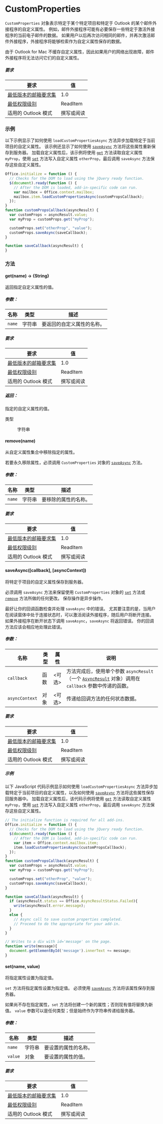 ﻿

# CustomProperties

`CustomProperties` 对象表示特定于某个特定项目和特定于 Outlook 的某个邮件外接程序的自定义属性。 例如，邮件外接程序可能有必要保存一些特定于激活外接程序的当前电子邮件的数据。 如果用户以后再次访问相同的邮件，并再次激活邮件外接程序，外接程序将能够检索作为自定义属性保存的数据。

由于 Outlook for Mac 不缓存自定义属性，因此如果用户的网络出现故障，邮件外接程序将无法访问它们的自定义属性。

##### 要求

|要求| 值|
|---|---|
|[最低版本的邮箱要求集](../tutorial-api-requirement-sets.md)| 1.0|
|[最低权限级别](../../../docs/outlook/understanding-outlook-add-in-permissions.md)| ReadItem|
|适用的 Outlook 模式| 撰写或阅读|

### 示例

以下示例显示了如何使用 `loadCustomPropertiesAsync` 方法异步加载特定于当前项目的自定义属性。 该示例还显示了如何使用 [`saveAsync`](#saveasync) 方法将这些属性重新保存到服务器。 加载自定义属性后，该示例将使用 [`get`](CustomProperties.md#get) 方法读取自定义属性 `myProp`，使用 [`set`](CustomProperties.md#set) 方法写入自定义属性 `otherProp`，最后调用 `saveAsync` 方法保存这些自定义属性。

```JavaScript
Office.initialize = function () {
  // Checks for the DOM to load using the jQuery ready function.
  $(document).ready(function () {
    // After the DOM is loaded, add-in-specific code can run.
    var mailbox = Office.context.mailbox;
    mailbox.item.loadCustomPropertiesAsync(customPropsCallback);
  });
}
function customPropsCallback(asyncResult) {
  var customProps = asyncResult.value;
  var myProp = customProps.get("myProp");

  customProps.set("otherProp", "value");
  customProps.saveAsync(saveCallback);
}

function saveCallback(asyncResult) {
}
```

### 方法

####  get(name) → {String}

返回指定自定义属性的值。

##### 参数：

|名称| 类型| 描述|
|---|---|---|
|`name`| 字符串|要返回的自定义属性的名称。|

##### 要求

|要求| 值|
|---|---|
|[最低版本的邮箱要求集](../tutorial-api-requirement-sets.md)| 1.0|
|[最低权限级别](../../../docs/outlook/understanding-outlook-add-in-permissions.md)| ReadItem|
|适用的 Outlook 模式| 撰写或阅读|

##### 返回：

指定的自定义属性的值。

<dl class="param-type">

<dt>
类型</dt>


<dd>字符串</dd>

</dl>

####  remove(name)

从自定义属性集合中移除指定的属性。

若要永久移除属性，必须调用 `CustomProperties` 对象的 [`saveAsync`](#saveasync) 方法。

##### 参数：

|名称| 类型| 描述|
|---|---|---|
|`name`| 字符串|要移除的属性的名称。|

##### 要求

|要求| 值|
|---|---|
|[最低版本的邮箱要求集](../tutorial-api-requirement-sets.md)| 1.0|
|[最低权限级别](../../../docs/outlook/understanding-outlook-add-in-permissions.md)| ReadItem|
|适用的 Outlook 模式| 撰写或阅读|
####  saveAsync([callback], [asyncContext])

将特定于项目的自定义属性保存到服务器。

必须调用 `saveAsync` 方法来保留使用 `CustomProperties` 对象的 [`set`](CustomProperties.md#set) 方法或 [`remove`](#remove) 方法所做的任何更改。 保存操作是异步操作。

最好让你的回调函数检查并处理 `saveAsync` 中的错误。 尤其要注意的是，当用户在阅读窗体中处于连接状态时，可以激活阅读外接程序，随后用户将断开连接。 如果外接程序在断开状态下调用 `saveAsync`，`saveAsync` 将返回错误。 你的回调方法应该会相应地处理此错误。

##### 参数：

|名称| 类型| 属性| 说明|
|---|---|---|---|
|`callback`| 函数| &lt;可选&gt;|方法完成后，使用单个参数 `asyncResult`（一个 [`AsyncResult`](simple-types.md#asyncresult) 对象）调用在 `callback` 参数中传递的函数。 |
|`asyncContext`| 对象| &lt;可选&gt;|传递给回调方法的任何状态数据。|

##### 要求

|要求| 值|
|---|---|
|[最低版本的邮箱要求集](../tutorial-api-requirement-sets.md)| 1.0|
|[最低权限级别](../../../docs/outlook/understanding-outlook-add-in-permissions.md)| ReadItem|
|适用的 Outlook 模式| 撰写或阅读|

##### 示例

以下 JavaScript 代码示例显示如何使用 `loadCustomPropertiesAsync` 方法异步加载特定于当前项目的自定义属性，以及如何使用 [`saveAsync`](saveasynccallback-asynccontext) 方法将这些属性保存回服务器中。 加载自定义属性后，该代码示例将使用 [`get`](CustomProperties.md#get) 方法读取自定义属性 `myProp`，使用 [`set`](CustomProperties.md#set) 方法写入自定义属性 `otherProp`，最后调用 `saveAsync` 方法保存这些自定义属性。

```JavaScript
// The initialize function is required for all add-ins.
Office.initialize = function () {
  // Checks for the DOM to load using the jQuery ready function.
  $(document).ready(function () {
    // After the DOM is loaded, add-in-specific code can run.
    var item = Office.context.mailbox.item;
    item.loadCustomPropertiesAsync(customPropsCallback);
  });
}
function customPropsCallback(asyncResult) {
  var customProps = asyncResult.value;
  var myProp = customProps.get("myProp");

  customProps.set("otherProp", "value");
  customProps.saveAsync(saveCallback);
}

function saveCallback(asyncResult) {
  if (asyncResult.status == Office.AsyncResultStatus.Failed){
    write(asyncResult.error.message);
  }
  else {
    // Async call to save custom properties completed.
    // Proceed to do the appropriate for your add-in.
  }
}

// Writes to a div with id='message' on the page.
function write(message){
  document.getElementById('message').innerText += message;
}
```

####  set(name, value)

将指定属性设置为指定值。

`set` 方法将指定属性设置为指定值。 必须使用 [`saveAsync`](#saveasync) 方法将该属性保存到服务器。

如果尚不存在指定属性，`set` 方法将创建一个新的属性；否则现有值将替换为新值。 `value` 参数可以是任何类型；但是始终作为字符串传递给服务器。

##### 参数：

|名称| 类型| 描述|
|---|---|---|
|`name`| 字符串|要设置的属性的名称。|
|`value`| 对象|要设置的属性的值。|

##### 要求

|要求| 值|
|---|---|
|[最低版本的邮箱要求集](../tutorial-api-requirement-sets.md)| 1.0|
|[最低权限级别](../../../docs/outlook/understanding-outlook-add-in-permissions.md)| ReadItem|
|适用的 Outlook 模式| 撰写或阅读|